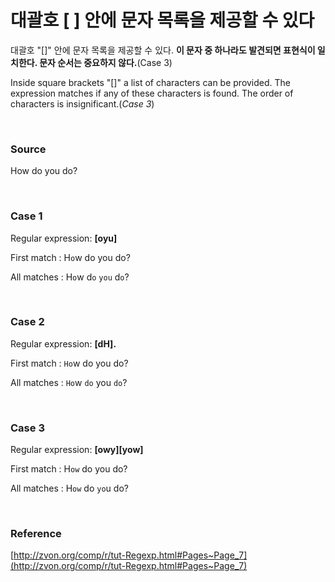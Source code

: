 # 대괄호 [ ] 안에 문자 목록을 제공할 수 있다

대괄호 "[]" 안에 문자 목록을 제공할 수 있다. **이 문자 중 하나라도 발견되면 표현식이 일치한다. 문자 순서는 중요하지 않다.**(Case 3)

Inside square brackets "[]" a list of characters can be provided. The expression matches if any of these characters is found. The order of characters is insignificant.(*Case 3*)

<br>

### Source

How do you do?

<br>

### Case 1

Regular expression: **[oyu]**

First match : H`o`w do you do?

All matches : H`o`w d`o` `you` d`o`?

<br>

### Case 2

Regular expression: **[dH].**

First match : `Ho`w do you do?

All matches : `Ho`w `do` you `do`?

<br>

### Case 3

Regular expression: **[owy][yow]**

First match : H`ow` do you do?

All matches : H`ow` do `yo`u do?

<br>

### Reference

[http://zvon.org/comp/r/tut-Regexp.html#Pages~Page_7](http://zvon.org/comp/r/tut-Regexp.html#Pages~Page_7)
